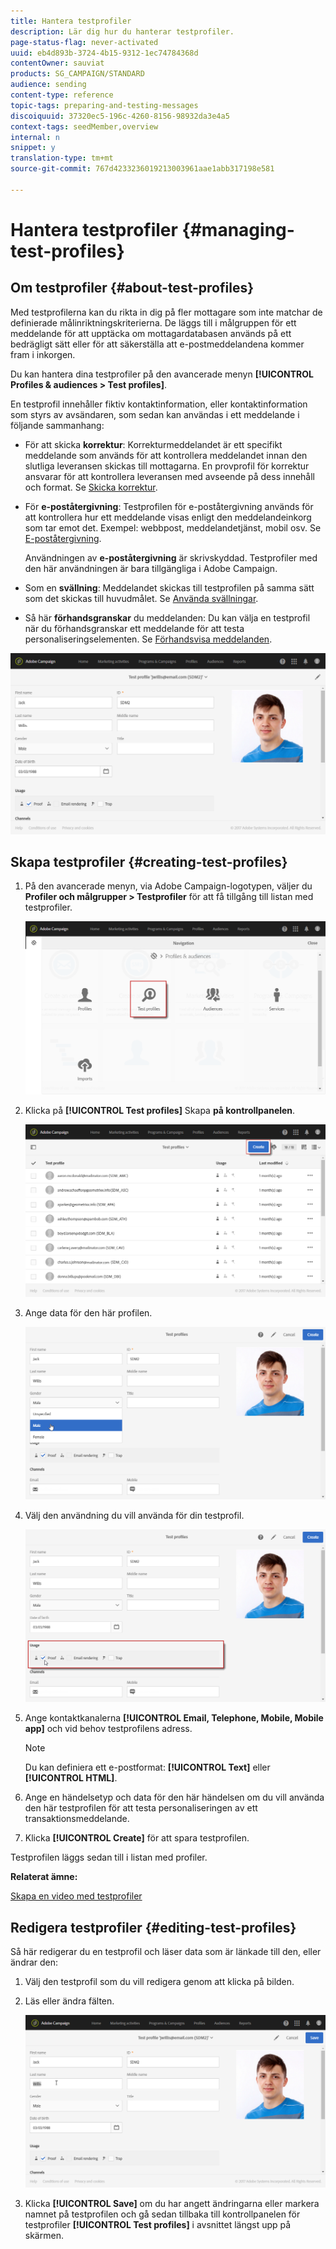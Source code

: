 ```yaml
---
title: Hantera testprofiler
description: Lär dig hur du hanterar testprofiler.
page-status-flag: never-activated
uuid: eb4d893b-3724-4b15-9312-1ec74784368d
contentOwner: sauviat
products: SG_CAMPAIGN/STANDARD
audience: sending
content-type: reference
topic-tags: preparing-and-testing-messages
discoiquuid: 37320ec5-196c-4260-8156-98932da3e4a5
context-tags: seedMember,overview
internal: n
snippet: y
translation-type: tm+mt
source-git-commit: 767d4233236019213003961aae1abb317198e581

---
```



# Hantera testprofiler {#managing-test-profiles}

## Om testprofiler {#about-test-profiles}

Med testprofilerna kan du rikta in dig på fler mottagare som inte matchar de definierade målinriktningskriterierna. De läggs till i målgruppen för ett meddelande för att upptäcka om mottagardatabasen används på ett bedrägligt sätt eller för att säkerställa att e-postmeddelandena kommer fram i inkorgen.

Du kan hantera dina testprofiler på den avancerade menyn **[!UICONTROL Profiles & audiences > Test profiles]**.

En testprofil innehåller fiktiv kontaktinformation, eller kontaktinformation som styrs av avsändaren, som sedan kan användas i ett meddelande i följande sammanhang:

* För att skicka **korrektur**: Korrekturmeddelandet är ett specifikt meddelande som används för att kontrollera meddelandet innan den slutliga leveransen skickas till mottagarna. En provprofil för korrektur ansvarar för att kontrollera leveransen med avseende på dess innehåll och format. Se [Skicka korrektur](../../sending/using/sending-proofs.md).
* För **e-poståtergivning**: Testprofilen för e-poståtergivning används för att kontrollera hur ett meddelande visas enligt den meddelandeinkorg som tar emot det. Exempel: webbpost, meddelandetjänst, mobil osv. Se [E-poståtergivning](../../sending/using/email-rendering.md).

   Användningen av **e-poståtergivning** är skrivskyddad. Testprofiler med den här användningen är bara tillgängliga i Adobe Campaign.

* Som en **svällning**: Meddelandet skickas till testprofilen på samma sätt som det skickas till huvudmålet. Se [Använda svällningar](../../sending/using/using-traps.md).
* Så här **förhandsgranskar** du meddelanden: Du kan välja en testprofil när du förhandsgranskar ett meddelande för att testa personaliseringselementen. Se [Förhandsvisa meddelanden](/help/sending/using/previewing-messages.md).

![](assets/test_profile.png)

## Skapa testprofiler {#creating-test-profiles}

1. På den avancerade menyn, via Adobe Campaign-logotypen, väljer du **Profiler och målgrupper > Testprofiler** för att få tillgång till listan med testprofiler.

   ![](assets/test_profile_creation_1.png)

1. Klicka på **[!UICONTROL Test profiles]** Skapa **på kontrollpanelen**.

   ![](assets/test_profile_creation_2.png)

1. Ange data för den här profilen.

   ![](assets/test_profile_creation_3.png)

1. Välj den användning du vill använda för din testprofil.

   ![](assets/test_profile_creation_4.png)

1. Ange kontaktkanalerna **[!UICONTROL Email, Telephone, Mobile, Mobile app]** och vid behov testprofilens adress.

   >[!NOTE]
   >
   >Du kan definiera ett e-postformat: **[!UICONTROL Text]** eller **[!UICONTROL HTML]**.

1. Ange en händelsetyp och data för den här händelsen om du vill använda den här testprofilen för att testa personaliseringen av ett transaktionsmeddelande.
1. Klicka **[!UICONTROL Create]** för att spara testprofilen.

Testprofilen läggs sedan till i listan med profiler.

**Relaterat ämne:**

[Skapa en video med testprofiler](https://docs.adobe.com/content/help/en/campaign-learn/campaign-standard-tutorials/profiles-and-audiences/test-profiles.html)

## Redigera testprofiler {#editing-test-profiles}

Så här redigerar du en testprofil och läser data som är länkade till den, eller ändrar den:

1. Välj den testprofil som du vill redigera genom att klicka på bilden.
1. Läs eller ändra fälten.

   ![](assets/test_profile_edit.png)

1. Klicka **[!UICONTROL Save]** om du har angett ändringarna eller markera namnet på testprofilen och gå sedan tillbaka till kontrollpanelen för testprofiler **[!UICONTROL Test profiles]** i avsnittet längst upp på skärmen.
